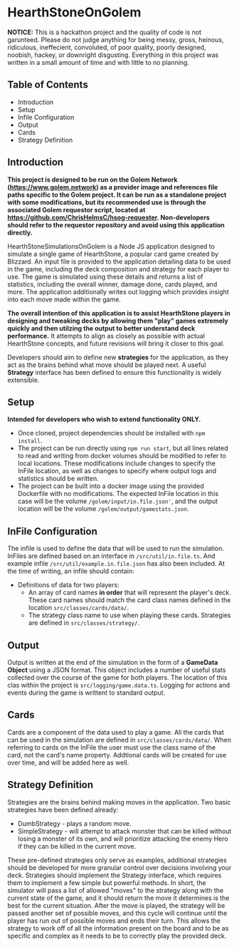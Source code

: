 # HearthStoneOnGolem

**NOTICE:** This is a hackathon project and the quality of code is not garunteed. Please do not judge anything for being messy, gross,  heinous, ridiculous, ineffecient, convoluted, of poor quality, poorly designed, noobish, hackey, or downright disgusting. Everything in this project was written in a small amount of time and with little to no planning. 

## Table of Contents
* Introduction
* Setup
* Infile Configuration
* Output
* Cards
* Strategy Definition

## Introduction
**This project is designed to be run on the Golem Network (https://www.golem.network) as a provider image and references file paths specific to the Golem project. It can be run as a standalone project with some modifications, but its recommended use is through the associated Golem requestor script, located at https://github.com/ChrisHelmsC/hsog-requester. Non-developers should refer to the requestor repository and avoid using this application directly.**

HearthStoneSimulationsOnGolem is a Node JS application designed to simulate a single game of HearthStone, a popular card game created by Blizzard. An input file is provided to the application detailing data to be used in the game, including the deck composition and strategy for each player to use. The game is simulated using these details and returns a list of statistics, including the overall winner, damage done, cards played, and more. The application additionally writes out logging which provides insight into each move made within the game.

**The overall intention of this application is to assist HearthStone players in designing and tweaking decks by allowing them "play" games extremely quickly and then utilzing the output to better understand deck performance.** It attempts to align as closely as possible with actual HearthStone concepts, and future revisions will bring it closer to this goal.

Developers should aim to define new **strategies** for the application, as they act as the brains behind what move should be played next. A useful **Strategy** interface has been defined to ensure this functionality is widely extensible.

## Setup
**Intended for developers who wish to extend functionality ONLY.**
* Once cloned, project dependencies should be installed with `npm install`.
* The project can be run directly using `npm run start`, but all lines related to read and writing from docker volumes should be modified to refer to local locations. These modifications include changes to specify the InFile location, as well as changes to specify where output logs and statistics should be written.
* The project can be built into a docker image using the provided Dockerfile with no modifications. The expected InFile location in this case will be the volume `/golem/input/in.file.json'`, and the output location will be the volume `/golem/output/gamestats.json`.

## InFile Configuration
The infile is used to define the data that will be used to run the simulation. InFiles are defined based on an interface in `/src/util/in.file.ts`. And example infile `/src/util/example.in.file.json` has also been included.
At the time of writing, an infile should contain:
* Definitions of data for two players:
  * An array of card names **in order** that will represent the player's deck. These card names should match the card class names defined in the location `src/classes/cards/data/`.
  * The strategy class name to use when playing these cards. Strategies are defined in `src/classes/strategy/`.

## Output
Output is written at the end of the simulation in the form of a **GameData Object** using a JSON format. This object includes a number of useful stats collected over the course of the game for both players. The location of this clas within the project is `src/logging/game.data.ts`.
Logging for actions and events during the game is writtent to standard output.

## Cards
Cards are a component of the data used to play a game. All the cards that can be used in the simulation are defined in `src/classes/cards/data/`. When referring to cards on the InFile the user must use the class name of the card, not the card's name property. Addtional cards will be created for use over time, and will be added here as well.

## Strategy Definition
Strategies are the brains behind making moves in the application. Two basic strategies have been defined already:
* DumbStrategy - plays a random move.
* SimpleStrategy - will attempt to attack monster that can be killed without losing a monster of its own, and will prioritize attacking the enemy Hero if they can be killed in the current move.

These pre-defined strategies only serve as examples, additional strategies should be developed for more granular control over decisions involving your deck. Strategies should implement the Strategy interface, which requires them to implement a few simple but powerful methods. In short, the simulator will pass a list of allowed "moves" to the strategy along with the current state of the game, and it should return the move it determines is the best for the current situation. After the move is played, the strategy will be passed another set of possible moves, and this cycle will continue until the player has run out of possible moves and ends their turn. This allows the strategy to work off of all the information present on the board and to be as specific and complex as it needs to be to correctly play the provided deck.
